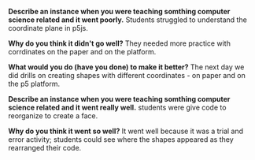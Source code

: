 **Describe an instance when you were teaching somthing computer science related and it went poorly.**
Students struggled to understand the coordinate plane in p5js.  

**Why do you think it didn't go well?**
They needed more practice with corrdinates on the paper and on the platform. 

**What would you do (have you done) to make it better?**
The next day we did drills on creating shapes with different coordinates - on paper and on the p5 platform.

**Describe an instance when you were teaching somthing computer science related and it went really well.**
students were give code to reorganize to create a face.

**Why do you think it went so well?**
It went well because it was a trial and error activity; students could see where the shapes appeared as they rearranged their code.

